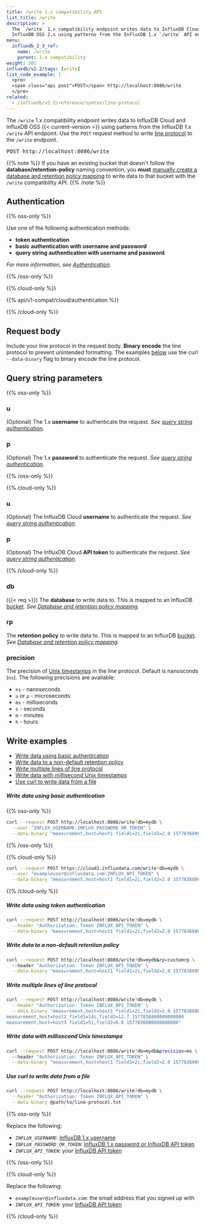 ```yaml
---
title: /write 1.x compatibility API
list_title: /write
description: >
  The `/write` 1.x compatibility endpoint writes data to InfluxDB Cloud and
  InfluxDB OSS 2.x using patterns from the InfluxDB 1.x `/write` API endpoint.
menu:
  influxdb_2_3_ref:
    name: /write
    parent: 1.x compatibility
weight: 301
influxdb/v2.2/tags: [write]
list_code_example: |
  <pre>
  <span class="api post">POST</span> http://localhost:8086/write
  </pre>
related:
  - /influxdb/v2.2/reference/syntax/line-protocol
---
```


The `/write` 1.x compatibility endpoint writes data to InfluxDB Cloud and InfluxDB OSS {{< current-version >}}
using patterns from the InfluxDB 1.x `/write` API endpoint.
Use the `POST` request method to write [line protocol](/influxdb/v2.2/reference/syntax/line-protocol/)
to the `/write` endpoint.

<pre>
<span class="api post">POST</span> http://localhost:8086/write
</pre>

{{% note %}}
If you have an existing bucket that doesn't follow the **database/retention-policy** naming convention,
you **must** [manually create a database and retention policy mapping](/influxdb/v2.2/query-data/influxql/#map-unmapped-buckets)
to write data to that bucket with the `/write` compatibility API.
{{% /note %}}

## Authentication

{{% oss-only %}}

Use one of the following authentication methods:
* **token authentication**
* **basic authentication with username and password**
* **query string authentication with username and password**

_For more information, see [Authentication](/influxdb/v2.2/reference/api/influxdb-1x/#authentication)._

{{% /oss-only %}}

{{% cloud-only %}}

{{% api/v1-compat/cloud/authentication %}}

{{% /cloud-only %}}

## Request body
Include your line protocol in the request body.
**Binary encode** the line protocol to prevent unintended formatting.
The examples [below](#write-examples) use the curl `--data-binary` flag to binary
encode the line protocol.

## Query string parameters

{{% oss-only %}}

### u
(Optional) The 1.x **username** to authenticate the request.
_See [query string authentication](/influxdb/v2.2/reference/api/influxdb-1x/#query-string-authentication)._

### p
(Optional) The 1.x **password** to authenticate the request.
_See [query string authentication](/influxdb/v2.2/reference/api/influxdb-1x/#query-string-authentication)._

{{% /oss-only %}}

{{% cloud-only %}}

### u
(Optional) The InfluxDB Cloud **username** to authenticate the request.
_See [query string authentication](/influxdb/cloud/reference/api/influxdb-1x/#query-string-authentication)._

### p
(Optional) The InfluxDB Cloud **API token** to authenticate the request.
_See [query string authentication](/influxdb/cloud/reference/api/influxdb-1x/#query-string-authentication)._

{{% /cloud-only %}}

### db
({{< req >}}) The **database** to write data to.
This is mapped to an InfluxDB [bucket](/influxdb/v2.2/reference/glossary/#bucket).
_See [Database and retention policy mapping](/influxdb/v2.2/reference/api/influxdb-1x/dbrp/)._

### rp
The **retention policy** to write data to.
This is mapped to an InfluxDB [bucket](/influxdb/v2.2/reference/glossary/#bucket).
_See [Database and retention policy mapping](/influxdb/v2.2/reference/api/influxdb-1x/dbrp/)._

### precision
The precision of [Unix timestamps](/influxdb/v2.2/reference/glossary/#unix-timestamp) in the line protocol.
Default is nanosconds (`ns`).
The following precisions are available:

- `ns` - nanoseconds
- `u` or `µ` - microseconds
- `ms` - milliseconds
- `s` - seconds
- `m` - minutes
- `h` - hours

## Write examples

- [Write data using basic authentication](#write-data-using-basic-authentication)
- [Write data to a non-default retention policy](#write-data-to-a-non-default-retention-policy)
- [Write multiple lines of line protocol](#write-multiple-lines-of-line-protocol)
- [Write data with millisecond Unix timestamps](#write-data-with-millisecond-unix-timestamps)
- [Use curl to write data from a file](#use-curl-to-write-data-from-a-file)

##### Write data using basic authentication

{{% oss-only %}}

```sh
curl --request POST http://localhost:8086/write?db=mydb \
  --user "INFLUX_USERNAME:INFLUX_PASSWORD_OR_TOKEN" \
  --data-binary "measurement,host=host1 field1=2i,field2=2.0 1577836800000000000"
```

{{% /oss-only %}}

{{% cloud-only %}}

```sh
curl --request POST https://cloud2.influxdata.com/write?db=mydb \
  --user "exampleuser@influxdata.com:INFLUX_API_TOKEN" \
  --data-binary "measurement,host=host1 field1=2i,field2=2.0 1577836800000000000"
```

{{% /cloud-only %}}

##### Write data using token authentication
```sh
curl --request POST http://localhost:8086/write?db=mydb \
  --header "Authorization: Token INFLUX_API_TOKEN" \
  --data-binary "measurement,host=host1 field1=2i,field2=2.0 1577836800000000000"
```

##### Write data to a non-default retention policy

```sh
curl --request POST http://localhost:8086/write?db=mydb&rp=customrp \
  --header "Authorization: Token INFLUX_API_TOKEN" \
  --data-binary "measurement,host=host1 field1=2i,field2=2.0 1577836800000000000"
```



##### Write multiple lines of line protocol
```sh
curl --request POST http://localhost:8086/write?db=mydb \
  --header "Authorization: Token INFLUX_API_TOKEN" \
  --data-binary "measurement,host=host1 field1=2i,field2=2.0 1577836800000000000
measurement,host=host2 field1=14i,field2=12.7 1577836800000000000
measurement,host=host3 field1=5i,field2=6.8 1577836800000000000"
```

##### Write data with millisecond Unix timestamps
```sh
curl --request POST http://localhost:8086/write?db=mydb&precision=ms \
  --header "Authorization: Token INFLUX_API_TOKEN" \
  --data-binary "measurement,host=host1 field1=2i,field2=2.0 1577836800000"
```

##### Use curl to write data from a file
```sh
curl --request POST http://localhost:8086/write?db=mydb \
  --header "Authorization: Token INFLUX_API_TOKEN" \
  --data-binary @path/to/line-protocol.txt
```

{{% oss-only %}}

Replace the following:
- *`INFLUX_USERNAME`*: [InfluxDB 1.x username](/influxdb/v2.2/reference/api/influxdb-1x/#manage-credentials)
- *`INFLUX_PASSWORD_OR_TOKEN`*: [InfluxDB 1.x password or InfluxDB API token](/influxdb/v2.2/reference/api/influxdb-1x/#manage-credentials)
- *`INFLUX_API_TOKEN`*: your [InfluxDB API token](/influxdb/v2.2/reference/glossary/#token)

{{% /oss-only %}}

{{% cloud-only %}}

Replace the following:
- *`exampleuser@influxdata.com`*: the email address that you signed up with
- *`INFLUX_API_TOKEN`*: your [InfluxDB API token](/influxdb/cloud/reference/glossary/#token)

{{% /cloud-only %}}
